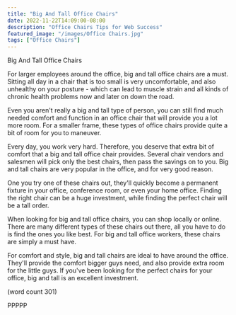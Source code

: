 ```yaml
---
title: "Big And Tall Office Chairs"
date: 2022-11-22T14:09:00-08:00
description: "Office Chairs Tips for Web Success"
featured_image: "/images/Office Chairs.jpg"
tags: ["Office Chairs"]
---
```


Big And Tall Office Chairs

For larger employees around the office, big and
tall office chairs are a must.  Sitting all day
in a chair that is too small is very uncomfortable,
and also unhealthy on your posture - which can 
lead to muscle strain and all kinds of chronic
health problems now and later on down the road.

Even you aren't really a big and tall type of 
person, you can still find much needed comfort 
and function in an office chair that will provide 
you a lot more room. For a smaller frame, these 
types of office chairs provide quite a bit of 
room for you to maneuver.

Every day, you work very hard.  Therefore, you
deserve that extra bit of comfort that a big and
tall office chair provides.  Several chair vendors
and salesmen will pick only the best chairs, 
then pass the savings on to you. Big and tall 
chairs are very popular in the office, and for
very good reason.

One you try one of these chairs out, they'll 
quickly become a permanent fixture in your office,
conference room, or even your home office.  Finding
the right chair can be a huge investment, while
finding the perfect chair will be a tall order.

When looking for big and tall office chairs, you
can shop locally or online.  There are many different
types of these chairs out there, all you have to 
do is find the ones you like best.  For big and
tall office workers, these chairs are simply a 
must have.

For comfort and style, big and tall chairs are ideal
to have around the office.  They'll provide the 
comfort bigger guys need, and also provide extra 
room for the little guys.  If you've been looking
for the perfect chairs for your office, big and 
tall is an excellent investment.

(word count 301)

PPPPP
